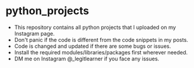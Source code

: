 # python_projects
- This repository contains all python projects that I uploaded on my Instagram page.
- Don't panic if the code is different from the code snippets in my posts.
- Code is changed and updated if there are some bugs or issues.
- Install the required modules/libraries/packages first wherever needed.
- DM me on Instagram @_legitlearner if you face any issues.
